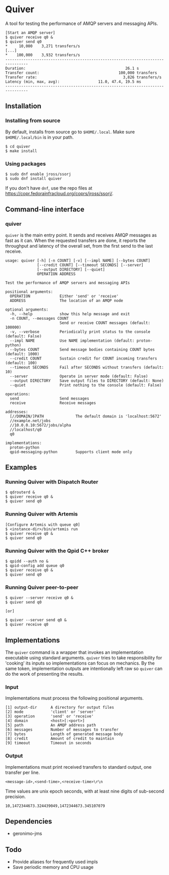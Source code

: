 # Quiver

A tool for testing the performance of AMQP servers and messaging APIs.

    [Start an AMQP server]
    $ quiver receive q0 &
    $ quiver send q0
    *     10,000    3,271 transfers/s
    [...]
    *    100,000    3,932 transfers/s
    --------------------------------------------------------------------------------
    Duration:                                            26.1 s
    Transfer count:                                   100,000 transfers
    Transfer rate:                                      3,826 transfers/s
    Latency (min, max, avg):                 11.0, 47.4, 19.5 ms
    --------------------------------------------------------------------------------

## Installation

### Installing from source

By default, installs from source go to `$HOME/.local`.  Make sure
`$HOME/.local/bin` is in your path.

    $ cd quiver
    $ make install

### Using packages

    $ sudo dnf enable jross/ssorj
    $ sudo dnf install quiver

If you don't have `dnf`, use the repo files at
<https://copr.fedorainfracloud.org/coprs/jross/ssorj/>.

## Command-line interface

### quiver

`quiver` is the main entry point.  It sends and receives AMQP messages
as fast as it can.  When the requested transfers are done, it reports
the throughput and latency of the overall set, from the first send to
the last receive.

    usage: quiver [-h] [-n COUNT] [-v] [--impl NAME] [--bytes COUNT]
                  [--credit COUNT] [--timeout SECONDS] [--server]
                  [--output DIRECTORY] [--quiet]
                  OPERATION ADDRESS

    Test the performance of AMQP servers and messaging APIs

    positional arguments:
      OPERATION             Either 'send' or 'receive'
      ADDRESS               The location of an AMQP node

    optional arguments:
      -h, --help            show this help message and exit
      -n COUNT, --messages COUNT
                            Send or receive COUNT messages (default: 100000)
      -v, --verbose         Periodically print status to the console (default: False)
      --impl NAME           Use NAME implementation (default: proton-python)
      --bytes COUNT         Send message bodies containing COUNT bytes (default: 1000)
      --credit COUNT        Sustain credit for COUNT incoming transfers (default: 100)
      --timeout SECONDS     Fail after SECONDS without transfers (default: 10)
      --server              Operate in server mode (default: False)
      --output DIRECTORY    Save output files to DIRECTORY (default: None)
      --quiet               Print nothing to the console (default: False)

    operations:
      send                  Send messages
      receive               Receive messages

    addresses:
      [//DOMAIN/]PATH              The default domain is 'localhost:5672'
      //example.net/jobs
      //10.0.0.10:5672/jobs/alpha
      //localhost/q0
      q0

    implementations:
      proton-python
      qpid-messaging-python        Supports client mode only

## Examples

### Running Quiver with Dispatch Router

    $ qdrouterd &
    $ quiver receive q0 &
    $ quiver send q0

### Running Quiver with Artemis

    [Configure Artemis with queue q0]
    $ <instance-dir>/bin/artemis run
    $ quiver receive q0 &
    $ quiver send q0
    
### Running Quiver with the Qpid C++ broker

    $ qpidd --auth no &
    $ qpid-config add queue q0
    $ quiver receive q0 &
    $ quiver send q0

### Running Quiver peer-to-peer

    $ quiver --server receive q0 &
    $ quiver send q0

    [or]

    $ quiver --server send q0 &
    $ quiver receive q0

## Implementations

The `quiver` command is a wrapper that invokes an implementation
executable using standard arguments.  `quiver` tries to take
responsibility for 'cooking' its inputs so implementations can focus
on mechanics.  By the same token, implementation outputs are
intentionally left raw so `quiver` can do the work of presenting the
results.

### Input

Implementations must process the following positional arguments.

    [1] output-dir      A directory for output files
    [2] mode            'client' or 'server'
    [3] operation       'send' or 'receive'
    [4] domain          <host>[:<port>]
    [5] path            An AMQP address path
    [6] messages        Number of messages to transfer
    [7] bytes           Length of generated message body
    [8] credit          Amount of credit to maintain
    [9] timeout         Timeout in seconds

### Output

Implementations must print received transfers to standard output, one
transfer per line.

    <message-id>,<send-time>,<receive-time>\r\n

Time values are unix epoch seconds, with at least nine digits of
sub-second precision.

    10,1472344673.324439049,1472344673.345107079

## Dependencies

 - geronimo-jms

## Todo

- Provide aliases for frequently used impls
- Save periodic memory and CPU usage
